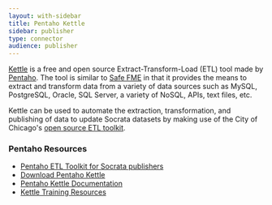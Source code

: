 ```yaml
---
layout: with-sidebar
title: Pentaho Kettle
sidebar: publisher
type: connector
audience: publisher
---
```


[Kettle](http://kettle.pentaho.com/) is a free and open source Extract-Transform-Load (ETL) tool made by [Pentaho](http://www.pentaho.com/). The tool is similar to [Safe FME](/connectors/safe-fme.html) in that it provides the means to extract and transform data from a variety of data sources such as MySQL, PostgreSQL, Oracle, SQL Server, a variety of NoSQL, APIs, text files, etc.

Kettle can be used to automate the extraction, transformation, and publishing of data to update Socrata datasets by making use of the City of Chicago's [open source ETL toolkit](/publishers/examples/pentaho-kettle-etl-kit.html).

### Pentaho Resources

- [Pentaho ETL Toolkit for Socrata publishers](/publishers/examples/pentaho-kettle-etl-kit.html)
- [Download Pentaho Kettle](http://kettle.pentaho.com/)
- [Pentaho Kettle Documentation](http://wiki.pentaho.com/display/EAI/Latest+Pentaho+Data+Integration+%28aka+Kettle%29+Documentation)
- [Kettle Training Resources](https://training.pentaho.com/instructor-led-training/pentaho-data-integration-fundamentals-di1000)